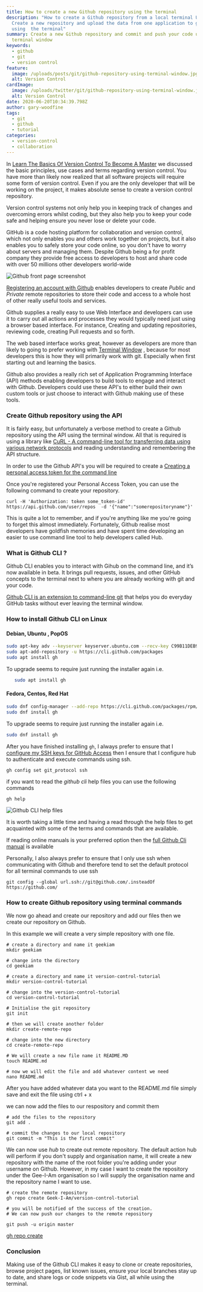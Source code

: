 ```yaml
---
title: How to create a new Github repository using the terminal
description: "How to create a Github repository from a local terminal Update :
  Create a new repository and upload the data from one application to github all
  using  the terminal"
summary: Create a new Github repository and commit and push your code using the
  terminal window
keywords:
  - github
  - git
  - version control
feature:
  image: /uploads/posts/git/github-repository-using-terminal-window.jpg
  alt: Version Control
cardImage:
  image: /uploads/twitter/git/github-repository-using-terminal-window.jpg
  alt: Version Control
date: 2020-06-20T10:34:39.798Z
author: gary-woodfine
tags:
  - git
  - github
  - tutorial
categories:
  - version-control
  - collaboration
---
```

In [Learn The Basics Of Version Control To Become A Master](https://geekiam.io/learn-the-basics-of-version-control-to-become-a-master/) we discussed the basic principles, use cases and terms regarding version control. You have more than likely now realized that all software projects will require some form of version control.  Even if you are the only developer that will be working on the project, it makes absolute sense to create a version control repository.

Version control systems not only help you in keeping track of changes and overcoming errors whilst coding, but they also help you to keep your code safe and helping ensure you never lose or delete your code.  

GitHub is a code hosting platform for collaboration and version control, which not only enables you and others work together on projects, but it also enables you to safely store your code online, so you don't have to worry about servers and managing them. Despite Github being a for profit company they provide free access to developers to host and share code with over 50 millions other developers world-wide

![Github front page screenshot](/uploads/github-screenshot.png "Github front page screenshot")

[Registering an account with Github](https://github.com/) enables developers to create *Public* and *Private* remote repositories to store their code and access to a whole host of other really useful tools and services.

Github supplies a really easy to use Web Interface and developers can use it to carry out all actions and processes they would typically need just using a browser based interface.  For instance, Creating and updating repositories, reviewing code, creating Pull requests and so forth.  

The web based interface works great, however as developers are more than likely to going to prefer working with [Terminal Window](https://geekiam.io/what-is-a-terminal-window/ "What is a terminal window") , because for most developers this is how they will primarily work with git. Especially when first starting out and learning the basics.

Github also provides a really rich set of Application Programming Interface (API) methods enabling developers to build tools to engage and interact with Github. Developers could use these API's to either build their own custom tools or just choose to interact with Github making use of these tools.

### Create Github repository using the API

It is fairly easy, but unfortunately a verbose method to create a Github repository using the API using the terminal window. All that is required is using a library like [CuRL - A command-line tool for transferring data using various network protocols](https://curl.haxx.se/) and reading understanding and remembering the API structure.

In order to use the Github API's you will be required to create a [Creating a personal access token for the command line](https://help.github.com/en/github/authenticating-to-github/creating-a-personal-access-token-for-the-command-line) 

Once you're registered your Personal Access Token, you can use the following command to create your repository.

```shell
curl -H 'Authorization: token some_token-id' https://api.github.com/user/repos  -d '{"name":"somerepositoryname"}'
```

This is quite a lot to remember, and if you're anything like me you're going to forget this almost immediately.  Fortunately, Github realise most developers have goldfish memories and have spent time developing an easier to use command line tool to help developers called Hub.

### What is Github CLI ?

Github CLI enables you to interact with Gihub on the command line, and it’s now available in beta. It brings pull requests, issues, and other GitHub concepts to the terminal next to where you are already working with git and your code.

[Github CLI is an extension to command-line git](https://cli.github.com/manual/) that helps you do everyday GitHub tasks without ever leaving the terminal window.  

### How to install Github CLI on Linux

#### Debian, Ubuntu , PopOS

```sh
sudo apt-key adv --keyserver keyserver.ubuntu.com --recv-key C99B11DEB97541F0
sudo apt-add-repository -u https://cli.github.com/packages
sudo apt install gh

```
To upgrade seems to require just running the installer again i.e.
```sh
   sudo apt install gh
```

#### Fedora, Centos, Red Hat
```sh
sudo dnf config-manager --add-repo https://cli.github.com/packages/rpm/gh-cli.repo
sudo dnf install gh
```
To upgrade seems to require just running the installer again i.e.

```sh
sudo dnf install gh
```


After you have finished installing `gh`, I always prefer to ensure that I [configure my SSH keys for GitHub Access](https://garywoodfine.com/setting-up-ssh-keys-for-github-access/) then I ensure that I configure hub to authenticate and execute commands using ssh.

```shell
gh config set git_protocol ssh
```

if you want to read the *github cli* help files you can use the following commands

```shell
gh help
```

![Github CLI help files](/uploads/github-cli.png "Github CLI help files")

It is worth taking a little time and having a read through the help files to get acquainted with some of the terms and commands that are available. 

If reading online manuals is your preferred option then the [full Github Cli manual](https://cli.github.com/manual/) is available

Personally, I also always prefer to ensure that I only use ssh when communicating with Github and therefore tend to set 
the default protocol for all terminal commands to use ssh

```shell script
git config --global url.ssh://git@github.com/.insteadOf https://github.com/
```

### How to create Github repository using terminal commands

We now go ahead and create our repository and add our files then we create our repository on Github. 

In this example we will create a very simple repository with one file.  

```shell
# create a directory and name it geekiam
mkdir geekiam

# change into the directory
cd geekiam

# create a directory and name it version-control-tutorial
mkdir version-control-tutorial

# change into the version-control-tutorial
cd version-control-tutorial

# Initialise the git repository
git init

# then we will create another folder
mkdir create-remote-repo

# change into the new directory
cd create-remote-repo

# We will create a new file name it README.MD
touch README.md

# now we will edit the file and add whatever content we need
nano README.md
```

After you have added whatever data you want to the README.md file simply save and exit the file using ctrl + x

we can now add the files to our respository and commit them

```shell
# add the files to the repository
git add .

# commit the changes to our local repository
git commit -m "This is the first commit"
```

We can now use *hub* to create out remote repository.  The default action hub will perform if you don't supply and organisation name, it will create a new repository with the name of the root folder you're adding under your username on Github.  However, in my case I want to create the repository  under the Gee-I-Am organisation so I will supply the organisation name and the repository name I want to use.

```shell
# create the remote repository
gh repo create Geek-I-Am/version-control-tutorial

# you will be notified of the success of the creation.
# We can now push our changes to the remote repository

git push -u origin master
```

[gh repo create](https://cli.github.com/manual/gh_repo_create)

### Conclusion

Making use of the Github CLI makes it easy to clone or create repositories, browse project pages, list known issues, ensure your local branches stay up to date, and share logs or code snippets via Gist, all while using the terminal.
